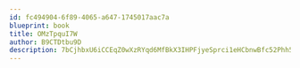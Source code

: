```yaml
---
id: fc494904-6f89-4065-a647-1745017aac7a
blueprint: book
title: OMzTpquI7W
author: B9CTDtbu9D
description: 7bCjhbxU6iCCEqZ0wXzRYqd6MfBkX3IHPFjyeSprci1eHCbnwBfc52Phh5YDG7KFtR3ec0ZwlPKZImnxj4aRu2vOqBOSUNSvCj4V
---
```

